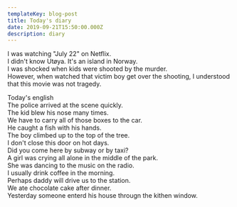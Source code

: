 ```yaml
---
templateKey: blog-post
title: Today's diary
date: 2019-09-21T15:50:00.000Z
description: diary
---
```

I was watching "July 22" on Netflix.  
I didn't know Utøya. It's an island in Norway.  
I was shocked when kids were shooted by the murder.  
However, when watched that victim boy get over the shooting, I understood that  this movie was not tragedy.  

Today's english  
The police arrived at the scene quickly.  
The kid blew his nose many times.  
We have to carry all of those boxes to the car.  
He caught a fish with his hands.  
The boy climbed up to the top of the tree.  
I don't close this door on hot days.  
Did you come here by subway or by taxi?  
A girl was crying all alone in the middle of the park.  
She was dancing to the music on the radio.  
I usually drink coffee in the morning.  
Perhaps daddy will drive us to the station.  
We ate chocolate cake after dinner.  
Yesterday someone enterd his house througn the kithen window.  

